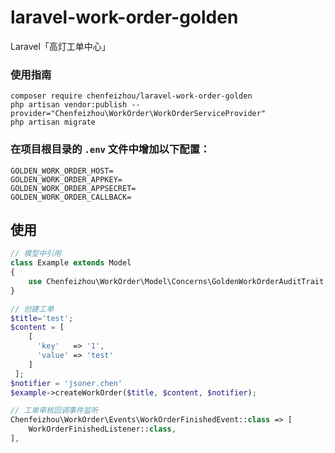 # laravel-work-order-golden
Laravel「高灯工单中心」

### 使用指南

```
composer require chenfeizhou/laravel-work-order-golden
php artisan vendor:publish --provider="Chenfeizhou\WorkOrder\WorkOrderServiceProvider"
php artisan migrate
```

### 在项目根目录的 `.env` 文件中增加以下配置：

```
GOLDEN_WORK_ORDER_HOST=
GOLDEN_WORK_ORDER_APPKEY=
GOLDEN_WORK_ORDER_APPSECRET=
GOLDEN_WORK_ORDER_CALLBACK=
```

## 使用
```php
// 模型中引用
class Example extends Model
{
    use Chenfeizhou\WorkOrder\Model\Concerns\GoldenWorkOrderAuditTrait;
}

// 创建工单
$title='test';
$content = [
    [
      'key'   => '1', 
      'value' => 'test'
    ]
 ];
$notifier = 'jsoner.chen'
$example->createWorkOrder($title, $content, $notifier);

// 工单审核回调事件监听
Chenfeizhou\WorkOrder\Events\WorkOrderFinishedEvent::class => [
    WorkOrderFinishedListener::class,
],

```
